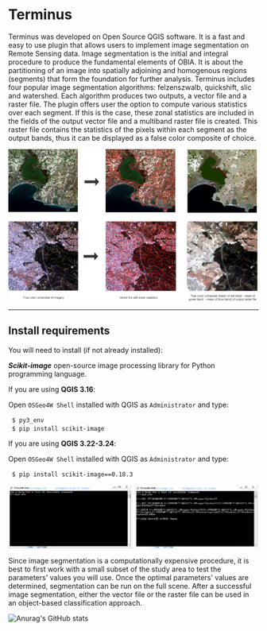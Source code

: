# Terminus
Terminus was developed on Open Source QGIS software. It is a fast and easy to use plugin that allows users to implement image segmentation on Remote Sensing data.
Image segmentation is the initial and integral procedure to produce the fundamental elements of OBIA. It is about the partitioning of an image into spatially adjoining and homogenous regions (segments) that form the foundation for further analysis. Terminus includes four popular image segmentation algorithms: felzenszwalb, quickshift, slic and watershed. Each algorithm produces two outputs, a vector file and a raster file. The plugin offers user the option to compute various statistics over each segment. If this is the case, these zonal statistics are included in the fields of the output vector file and a multiband raster file is created. This raster file contains the statistics of the pixels within each segment as the output bands, thus it can be displayed as a false color composite of choice.

![alt text](https://github.com/ikotarid/Terminus/blob/main/aux/doc.png)

___
## Install requirements

You will need to install (if not already installed):

***Scikit-image*** open-source image processing library for Python programming language.

If you are using **QGIS 3.16**:

Open `OSGeo4W Shell` installed with QGIS as `Administrator` and type:
```sh
 $ py3_env
 $ pip install scikit-image
```

If you are using **QGIS 3.22-3.24**:

Open `OSGeo4W Shell` installed with QGIS as `Administrator` and type:
```sh
 $ pip install scikit-image==0.18.3
```

![alt text](https://github.com/ikotarid/Terminus/blob/main/aux/osgeo4w.jpg)

Since image segmentation is a computationally expensive procedure, it is best to first work with a small subset of the study area to test the parameters' values you will use.
Once the optimal parameters' values are determined, segmentation can be run on the full scene. After a successful image segmentation, either the vector file or the raster file can be used in an object-based classification approach.

![Anurag's GitHub stats](https://github-readme-stats.vercel.app/api?username=ikotarid&show_icons=true&theme=apprentice)
